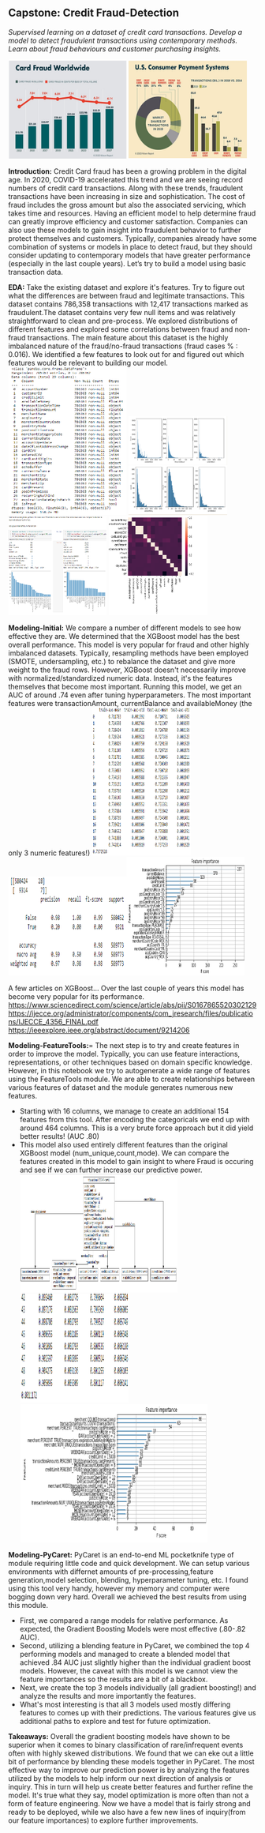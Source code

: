 ## Capstone: Credit Fraud-Detection 
_Supervised learning on a dataset of credit card transactions.  Develop a model to detect fraudulent transactions using contemporary methods. Learn about fraud behaviours and customer purchasing insights._

<img src='https://github.com/particleman14/Capstone---Fraud-Detection/blob/main/Files/Screens/nilson%20cc%20fraud%20chart.PNG' width="240" height="200"> <img src='https://github.com/particleman14/Capstone---Fraud-Detection/blob/main/Files/Screens/nilson%20chart.PNG' width="240" height="200">

__Introduction:__  Credit Card fraud has been a growing problem in the digital age.  In 2020, COVID-19 accelerated this trend and we are seeing record numbers of credit card transactions.  Along with these trends, fraudulent transactions have been increasing in size and sophistication.  The cost of fraud includes the gross amount but also the associated servicing, which takes time and resources.  Having an efficient model to help determine fraud can greatly improve efficiency and customer satisfaction.  Companies can also use these models to gain insight into fraudulent behavior to further protect themselves and customers.  Typically, companies already have some combination of systems or models in place to detect fraud, but they should consider updating to contemporary models that have greater performance (especially in the last couple years).  Let’s try to build a model using basic transaction data.


__EDA:__  Take the existing dataset and explore it's features.  Try to figure out what the differences are between fraud and legitimate transactions. 
  This dataset contains 786,358 transactions with 12,417 transactions marked as fraudulent.The dataset contains very few null items and was relatively straightforward to clean and pre-process.  We explored distributions of different features and explored some correlations between fraud and non-fraud transactions.  The main feature about this dataset is the highly imbalanced nature of the fraud/no-fraud transactions (fraud cases % : 0.016).  We identified a few features to look out for and figured out which features would be relevant to building our model.      
 <img src='https://github.com/particleman14/Capstone---Fraud-Detection/blob/main/Files/Screens/original%20df%20columns.PNG' width="240" height="300"> <img src='https://github.com/particleman14/Capstone---Fraud-Detection/blob/main/Files/Screens/fraud%20numeric%20skews.PNG' width="200" height="200"> <img src='https://github.com/particleman14/Capstone---Fraud-Detection/blob/main/Files/Screens/merchant%20comparison%20graph.PNG' width="200" height="200"> <img src='https://github.com/particleman14/Capstone---Fraud-Detection/blob/main/Files/Screens/heatmap.PNG' width="200" height="200">
  
__Modeling-Initial:__  We compare a number of different models to see how effective they are.  We determined that the XGBoost model has the best overall performance.  This model is very popular for fraud and other highly imbalanced datasets.  Typically, resampling methods have been employed (SMOTE, undersampling, etc.) to rebalance the dataset and give more weight to the fraud rows.  However, XGBoost doesn't necessarily improve with normalized/standardized numeric data.  Instead, it's the features themselves that become most important.  Running this model, we get an AUC of around .74 even after tuning hyperparameters. 
The most important features were transactionAmount, currentBalance and availableMoney (the only 3 numeric features!)
 <img src='https://github.com/particleman14/Capstone---Fraud-Detection/blob/main/Files/Screens/xgb%20original%20optimize%20auc.PNG' width="200" height="300"> <img src='https://github.com/particleman14/Capstone---Fraud-Detection/blob/main/Files/Screens/xgb%20original%20class%20report.PNG' width="240" height="200"><img src='https://github.com/particleman14/Capstone---Fraud-Detection/blob/main/Files/Screens/xgb%20original%20features.PNG' width="240" height="240">

A few articles on XGBoost... Over the last couple of years this model has become very popular for its performance.
https://www.sciencedirect.com/science/article/abs/pii/S0167865520302129
https://ijecce.org/administrator/components/com_jresearch/files/publications/IJECCE_4356_FINAL.pdf
https://ieeexplore.ieee.org/abstract/document/9214206


__Modeling-FeatureTools:__= The next step is to try and create features in order to improve the model.  Typically, you can use feature interactions, representations, or other techniques based on domain specific knowledge.  However, in this notebook we try to autogenerate a wide range of features using the FeatureTools module.  We are able to create relationships between various features of dataset and the module generates numerous new features.  
* Starting with 16 columns, we manage to create an additional 154 features from this tool.  After encoding the categoricals we end up with around 464 columns.  This is a very brute force approach but it did yield better results! (AUC .80)  
* This model also used entirely different features than the original XGBoost model (num_unique,count,mode).  We can compare the features created in this model to gain insight to where Fraud is occuring and see if we can further increase our predictive power.  
<img src='https://github.com/particleman14/Capstone---Fraud-Detection/blob/main/Files/Screens/featuretools%20setup%20graph.PNG' width="320" height="240"><img src='https://github.com/particleman14/Capstone---Fraud-Detection/blob/main/Files/Screens/FT%20xgb%20auc.PNG' width="220" height="220"><img src='https://github.com/particleman14/Capstone---Fraud-Detection/blob/main/Files/Screens/FT%20xgb%20feature%20report.PNG' width="380" height="280">

__Modeling-PyCaret:__  PyCaret is an end-to-end ML pocketknife type of module requiring little code and quick development.  We can setup various environments with differnet amounts of pre-processing,feature generation,model selection, blending, hyperparameter tuning, etc.   I found using this tool very handy, however my memory and computer were bogging down very hard.  Overall we achieved the best results from using this module.  
* First, we compared a range models for relative performance.  As expected, the Gradient Boosting Models were most effective (.80-.82 AUC).  
* Second, utilizing a blending feature in PyCaret, we combined the top 4 performing models and managed to create a blended model that achieved .84 AUC just slightly higher than the individual gradient boost models. However, the caveat with this model is we cannot view the feature importances so the results are a bit of a blackbox.  
* Next, we create the top 3 models individually (all gradient boosting!) and analyze the results and more importantly the features.  
* What's most interesting is that all 3 models used mostly differing features to comes up with their predictions.  The various features give us additional paths to explore and test for future optimization.  

__Takeaways:__ Overall the gradient boosting models have shown to be superior when it comes to binary classification of rare/infrequent events often with highly skewed distributions. We found that we can eke out a little bit of performance by blending these models together in PyCaret. The most effective way to improve our prediction power is by analyzing the features utilized by the models to help inform our next direction of analysis or inquiry. This in turn will help us create better features and further refine the model.  It's true what they say, model optimization is more often than not a form of feature engineering. Now we have a model that is fairly strong and ready to be deployed, while we also have a few new lines of inquiry(from our feature importances) to explore further improvements.


